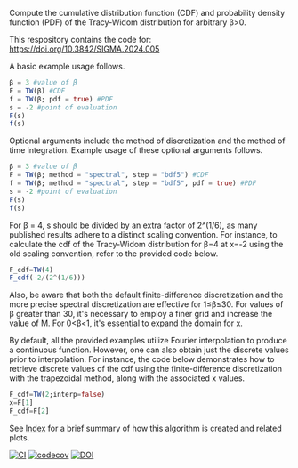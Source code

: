 Compute the cumulative distribution function (CDF) and probability density function (PDF) of the Tracy-Widom distribution for arbitrary β>0.

This respository contains the code for: https://doi.org/10.3842/SIGMA.2024.005

A basic example usage follows.
```julia
β = 3 #value of β
F = TW(β) #CDF
f = TW(β; pdf = true) #PDF
s = -2 #point of evaluation
F(s)
f(s)
```
Optional arguments include the method of discretization and the method of time integration. Example usage of these optional arguments follows.
```julia
β = 3 #value of β
F = TW(β; method = "spectral", step = "bdf5") #CDF
f = TW(β; method = "spectral", step = "bdf5", pdf = true) #PDF
s = -2 #point of evaluation
F(s)
f(s)
```
For β = 4, s should be divided by an extra factor of 2^(1/6), as many published results adhere to a distinct scaling convention. For instance, to calculate the cdf of the Tracy-Widom distribution for β=4 at x=-2 using the old scaling convention, refer to the provided code below.
```julia
F_cdf=TW(4)
F_cdf(-2/(2^(1/6)))
```
Also, be aware that both the default finite-difference discretization and the more precise spectral discretization are effective for 1≤β≤30. For values of β greater than 30, it's necessary to employ a finer grid and increase the value of M. For 0<β<1, it's essential to expand the domain for x.

By default, all the provided examples utilize Fourier interpolation to produce a continuous function. However, one can also obtain just the discrete values prior to interpolation. For instance, the code below demonstrates how to retrieve discrete values of the cdf using the finite-difference discretization with the trapezoidal method, along with the associated x values.
```julia
F_cdf=TW(2;interp=false)
x=F[1]
F_cdf=F[2]
```

See [Index](https://github.com/Yiting687691/TracyWidomBeta.jl/blob/main/notebook/Index.ipynb) for a brief summary of how this algorithm is created and related plots.


[![CI](https://github.com/Yiting687691/TracyWidomBeta.jl/actions/workflows/CI.yml/badge.svg)](https://github.com/Yiting687691/TracyWidomBeta.jl/actions)
[![codecov](https://codecov.io/gh/Yiting687691/TracyWidomBeta.jl/branch/main/graph/badge.svg?token=Q9ZOX49RPV)](https://codecov.io/gh/Yiting687691/TracyWidomBeta.jl)
[![DOI](https://zenodo.org/badge/DOI/10.5281/zenodo.7879558.svg)](https://doi.org/10.5281/zenodo.7879558)
